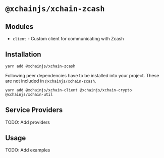 # `@xchainjs/xchain-zcash`

## Modules

- `client` - Custom client for communicating with Zcash

## Installation

```
yarn add @xchainjs/xchain-zcash
```

Following peer dependencies have to be installed into your project. These are not included in `@xchainjs/xchain-zcash`.

```
yarn add @xchainjs/xchain-client @xchainjs/xchain-crypto @xchainjs/xchain-util
```

## Service Providers

TODO: Add providers

## Usage

TODO: Add examples
